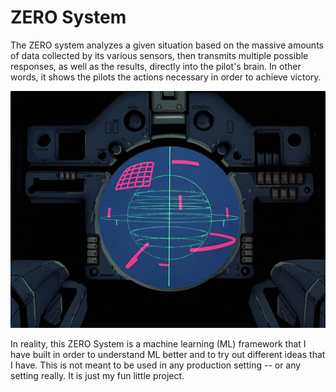 # ZERO System
The ZERO system analyzes a given situation based on the massive amounts of data collected by its various sensors, then transmits multiple possible responses, as well as the results, directly into the pilot's brain. In other words, it shows the pilots the actions necessary in order to achieve victory.

![ZERO-System-Logo](logo.jpg)


In reality, this ZERO System is a machine learning (ML) framework that I have built in order to understand ML better and to try out different ideas that I have. This is not meant to be used in any production setting -- or any setting really. It is just my fun little project.